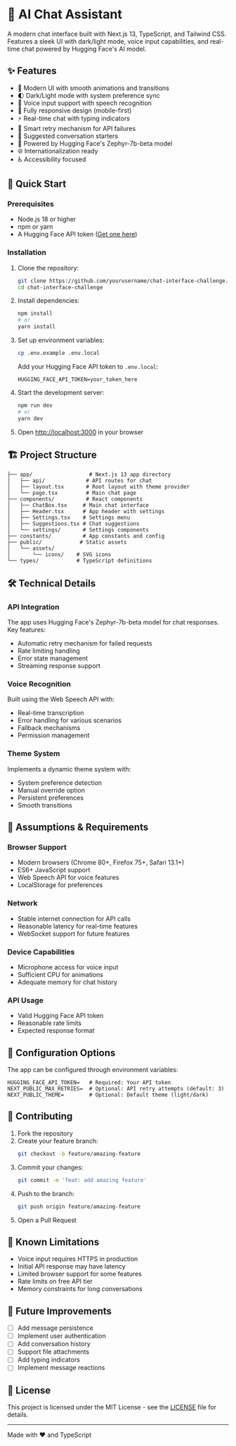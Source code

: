 # 🤖 AI Chat Assistant

A modern chat interface built with Next.js 13, TypeScript, and Tailwind CSS. Features a sleek UI with dark/light mode, voice input capabilities, and real-time chat powered by Hugging Face's AI model.

## ✨ Features

- 🎨 Modern UI with smooth animations and transitions
- 🌓 Dark/Light mode with system preference sync
- 🎤 Voice input support with speech recognition
- 📱 Fully responsive design (mobile-first)
- ⚡ Real-time chat with typing indicators
- 🔄 Smart retry mechanism for API failures
- 💭 Suggested conversation starters
- 🧠 Powered by Hugging Face's Zephyr-7b-beta model
- 🌐 Internationalization ready
- ♿ Accessibility focused

## 🚀 Quick Start

### Prerequisites

- Node.js 18 or higher
- npm or yarn
- A Hugging Face API token ([Get one here](https://huggingface.co/settings/tokens))

### Installation

1. Clone the repository:

   ```bash
   git clone https://github.com/yourusername/chat-interface-challenge.git
   cd chat-interface-challenge
   ```

2. Install dependencies:

   ```bash
   npm install
   # or
   yarn install
   ```

3. Set up environment variables:

   ```bash
   cp .env.example .env.local
   ```

   Add your Hugging Face API token to `.env.local`:

   ```
   HUGGING_FACE_API_TOKEN=your_token_here
   ```

4. Start the development server:

   ```bash
   npm run dev
   # or
   yarn dev
   ```

5. Open [http://localhost:3000](http://localhost:3000) in your browser

## 🏗️ Project Structure

```
├── app/                  # Next.js 13 app directory
│   ├── api/             # API routes for chat
│   ├── layout.tsx       # Root layout with theme provider
│   └── page.tsx         # Main chat page
├── components/          # React components
│   ├── ChatBox.tsx     # Main chat interface
│   ├── Header.tsx      # App header with settings
│   ├── Settings.tsx    # Settings menu
│   ├── Suggestions.tsx # Chat suggestions
│   └── settings/       # Settings components
├── constants/          # App constants and config
├── public/            # Static assets
│   └── assets/
│       └── icons/    # SVG icons
└── types/            # TypeScript definitions
```

## 🛠️ Technical Details

### API Integration

The app uses Hugging Face's Zephyr-7b-beta model for chat responses. Key features:

- Automatic retry mechanism for failed requests
- Rate limiting handling
- Error state management
- Streaming response support

### Voice Recognition

Built using the Web Speech API with:

- Real-time transcription
- Error handling for various scenarios
- Fallback mechanisms
- Permission management

### Theme System

Implements a dynamic theme system with:

- System preference detection
- Manual override option
- Persistent preferences
- Smooth transitions

## 🤔 Assumptions & Requirements

### Browser Support

- Modern browsers (Chrome 80+, Firefox 75+, Safari 13.1+)
- ES6+ JavaScript support
- Web Speech API for voice features
- LocalStorage for preferences

### Network

- Stable internet connection for API calls
- Reasonable latency for real-time features
- WebSocket support for future features

### Device Capabilities

- Microphone access for voice input
- Sufficient CPU for animations
- Adequate memory for chat history

### API Usage

- Valid Hugging Face API token
- Reasonable rate limits
- Expected response format

## 🔧 Configuration Options

The app can be configured through environment variables:

```env
HUGGING_FACE_API_TOKEN=   # Required: Your API token
NEXT_PUBLIC_MAX_RETRIES=  # Optional: API retry attempts (default: 3)
NEXT_PUBLIC_THEME=        # Optional: Default theme (light/dark)
```

## 🤝 Contributing

1. Fork the repository
2. Create your feature branch:
   ```bash
   git checkout -b feature/amazing-feature
   ```
3. Commit your changes:
   ```bash
   git commit -m 'feat: add amazing feature'
   ```
4. Push to the branch:
   ```bash
   git push origin feature/amazing-feature
   ```
5. Open a Pull Request

## 📝 Known Limitations

- Voice input requires HTTPS in production
- Initial API response may have latency
- Limited browser support for some features
- Rate limits on free API tier
- Memory constraints for long conversations

## 🔮 Future Improvements

- [ ] Add message persistence
- [ ] Implement user authentication
- [ ] Add conversation history
- [ ] Support file attachments
- [ ] Add typing indicators
- [ ] Implement message reactions

## 📄 License

This project is licensed under the MIT License - see the [LICENSE](LICENSE) file for details.

---

Made with ❤️ and TypeScript
